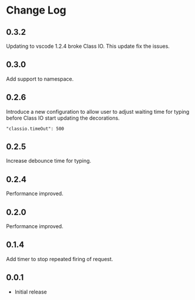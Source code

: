 # Change Log

## 0.3.2

Updating to vscode 1.2.4 broke Class IO. This update fix the issues.

## 0.3.0

Add support to namespace.

## 0.2.6

Introduce a new configuration to allow user to adjust waiting time for typing before Class IO start updating the decorations.

```
"classio.timeOut": 500
```

## 0.2.5

Increase debounce time for typing.

## 0.2.4

Performance improved.

## 0.2.0

Performance improved.

## 0.1.4

Add timer to stop repeated firing of request.

## 0.0.1

- Initial release
